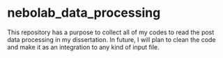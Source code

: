 # nebolab_data_processing
This repository has a purpose to collect all of my codes to read the post data processing in my dissertation.
In future, I will plan to clean the code and make it as an integration to any kind of input file.
